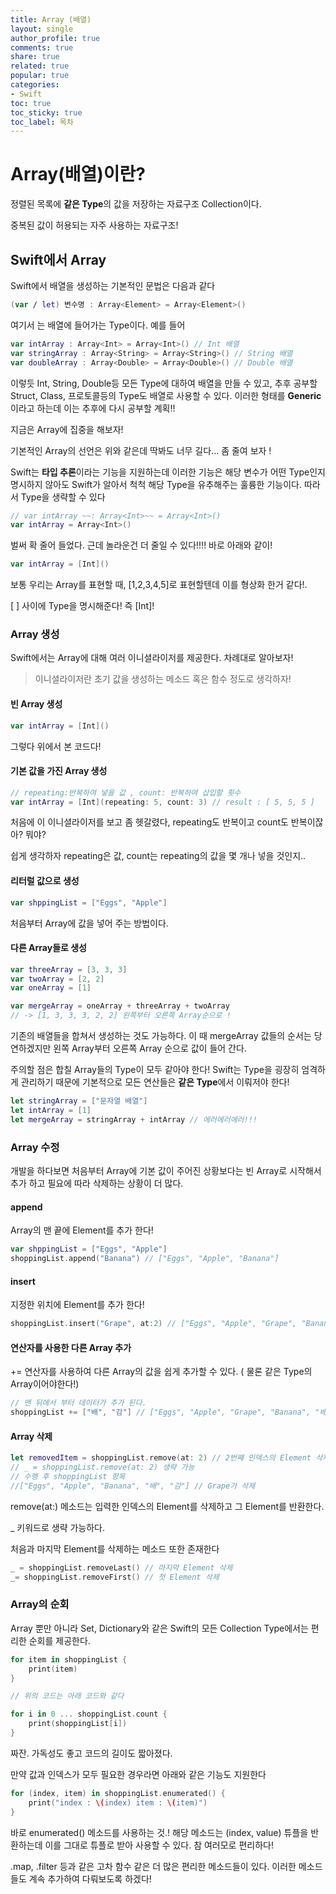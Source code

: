 ```yaml
---
title: Array (배열)
layout: single
author_profile: true
comments: true
share: true
related: true
popular: true
categories:
- Swift
toc: true
toc_sticky: true
toc_label: 목차
---
```


# Array(배열)이란?

정렬된 목록에 **같은 Type**의 값을 저장하는 자료구조 Collection이다.

중복된 값이 허용되는 자주 사용하는 자료구조!

## Swift에서 Array

Swift에서 배열을 생성하는 기본적인 문법은 다음과 같다

```swift
(var / let) 변수명 : Array<Element> = Array<Element>()
```

여기서 <Element>는 배열에 들어가는 Type이다. 예를 들어

```swift
var intArray : Array<Int> = Array<Int>() // Int 배열
var stringArray : Array<String> = Array<String>() // String 배열
var doubleArray : Array<Double> = Array<Double>() // Double 배열
```

이렇듯 Int, String, Double등 모든 Type에 대하여 배열을 만들 수 있고, 추후 공부할 Struct, Class, 프로토콜등의 Type도 배열로 사용할 수 있다. 이러한 형태를 **Generic**이라고 하는데 이는 추후에 다시 공부할 계획!!

지금은 Array에 집중을 해보자!

기본적인 Array의 선언은 위와 같은데 딱봐도 너무 길다... 좀 줄여 보자 !

Swift는 **타입 추론**이라는 기능을 지원하는데 이러한 기능은 해당 변수가 어떤 Type인지 명시하지 않아도 Swift가 알아서 척척 해당 Type을 유추해주는 훌륭한 기능이다. 따라서 Type을 생략할 수 있다

```swift
// var intArray ~~: Array<Int>~~ = Array<Int>() 
var intArray = Array<Int>()
```

벌써 확 줄어 들었다. 근데 놀라운건 더 줄일 수 있다!!!! 바로 아래와 같이!

```swift
var intArray = [Int]()
```

보통 우리는 Array를 표현할 때, [1,2,3,4,5]로 표현할텐데 이를 형상화 한거 같다!.

[ ] 사이에 Type을 명시해준다! 즉 [Int]! 

### Array 생성

Swift에서는 Array에 대해 여러 이니셜라이저를 제공한다. 차례대로 알아보자! 

> 이니셜라이저란 초기 값을 생성하는 메소드 혹은 함수 정도로 생각하자!

#### 빈 Array 생성

```swift
var intArray = [Int]()
```

그렇다 위에서 본 코드다!

#### 기본 값을 가진 Array 생성

```swift
// repeating:반복하여 넣을 값 , count: 반복하여 삽입할 횟수
var intArray = [Int](repeating: 5, count: 3) // result : [ 5, 5, 5 ]
```

처음에 이 이니셜라이저를 보고 좀 헷갈렸다, repeating도 반복이고 count도 반복이잖아? 뭐야?

쉽게 생각하자 repeating은 값, count는 repeating의 값을 몇 개나 넣을 것인지..

#### 리터럴 값으로 생성

```swift
var shppingList = ["Eggs", "Apple"]
```

처음부터 Array에 값을 넣어 주는 방법이다.

#### 다른 Array들로 생성

```swift
var threeArray = [3, 3, 3]
var twoArray = [2, 2]
var oneArray = [1]

var mergeArray = oneArray + threeArray + twoArray
// -> [1, 3, 3, 3, 2, 2] 왼쪽부터 오른쪽 Array순으로 !
```

기존의 배열들을 합쳐서 생성하는 것도 가능하다. 이 때 mergeArray 값들의 순서는 당연하겠지만 왼쪽 Array부터 오른쪽 Array 순으로 값이 들어 간다. 

주의할 점은 합칠 Array들의 Type이 모두 같아야 한다! Swift는 Type을 굉장히 엄격하게 관리하기 때문에 기본적으로 모든 연산들은 **같은 Type**에서 이뤄저야 한다!

```swift
let stringArray = ["문자열 배열"]
let intArray = [1]
let mergeArray = stringArray + intArray // 에러에러에러!!!
```

### Array 수정

개발을 하다보면 처음부터 Array에 기본 값이 주어진 상황보다는 빈 Array로 시작해서 추가 하고 필요에 따라 삭제하는 상황이 더 많다.

#### append

Array의 맨 끝에 Element를 추가 한다!

```swift
var shppingList = ["Eggs", "Apple"]
shoppingList.append("Banana") // ["Eggs", "Apple", "Banana"]
```

#### insert

지정한 위치에 Element를 추가 한다!

```swift
shoppingList.insert("Grape", at:2) // ["Eggs", "Apple", "Grape", "Banana"]
```

#### 연산자를 사용한 다른 Array 추가

+= 연산자를 사용하여 다른 Array의 값을 쉽게 추가할 수 있다. ( 물론 같은 Type의 Array이어야한다!)

```swift
// 맨 뒤에서 부터 데이터가 추가 된다.
shoppingList += ["배", "감"] // ["Eggs", "Apple", "Grape", "Banana", "배", "감"]
```

#### Array 삭제

```swift
let removedItem = shoppingList.remove(at: 2) // 2번째 인덱스의 Element 삭제 
// _ = shoppingList.remove(at: 2) 생략 가능
// 수행 후 shoppingList 항목
//["Eggs", "Apple", "Banana", "배", "감"] // Grape가 삭제
```

remove(at:) 메소드는 입력한 인덱스의 Element를 삭제하고 그 Element를 반환한다. 

_ 키워드로 생략 가능하다.

처음과 마지막 Element를 삭제하는 메소드 또한 존재한다

```swift
_ = shoppingList.removeLast() // 마지막 Element 삭제
_= shoppingList.removeFirst() // 첫 Element 삭제
```

### Array의 순회

Array 뿐만 아니라 Set, Dictionary와 같은 Swift의 모든 Collection Type에서는 편리한 순회를 제공한다.

```swift
for item in shoppingList {
    print(item)
}

// 위의 코드는 아래 코드와 같다

for i in 0 ... shoppingList.count {
    print(shoppingList[i])
}
```

짜잔. 가독성도 좋고 코드의 길이도 짧아졌다. 

만약 값과 인덱스가 모두 필요한 경우라면 아래와 같은 기능도 지원한다

```swift
for (index, item) in shoppingList.enumerated() {
    print("index : \(index) item : \(item)")
}

```

바로 enumerated() 메소드를 사용하는 것.! 해당 메소드는 (index, value) 튜플을 반환하는데 이를 그대로 튜플로 받아 사용할 수 있다. 참 여러모로 편리하다! 

.map, .filter 등과 같은 고차 함수 같은 더 많은 편리한 메소드들이 있다. 이러한 메소드들도 계속 추가하여 다뤄보도록 하겠다!
